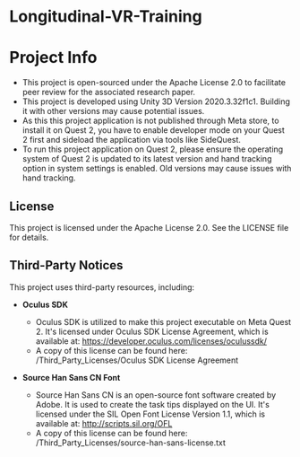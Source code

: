# Longitudinal-VR-Training

# Project Info

- This project is open-sourced under the Apache License 2.0 to facilitate peer review for the associated research paper.
- This project is developed using Unity 3D Version 2020.3.32f1c1. Building it with other versions may cause potential issues.
- As this this project application is not published through Meta store, to install it on Quest 2, you have to enable developer mode on your Quest 2 first and sideload the application via tools like SideQuest.
- To run this project application on Quest 2, please ensure the operating system of Quest 2 is updated to its latest version and hand tracking option in system settings is enabled. Old versions may cause issues with hand tracking.

## License

This project is licensed under the Apache License 2.0. See the LICENSE file for details.

## Third-Party Notices

This project uses third-party resources, including:

- **Oculus SDK**
  - Oculus SDK is utilized to make this project executable on Meta Quest 2. It's licensed under Oculus SDK License Agreement, which is available at: https://developer.oculus.com/licenses/oculussdk/
  - A copy of this license can be found here:  /Third_Party_Licenses/Oculus SDK License Agreement

- **Source Han Sans CN Font**
  - Source Han Sans CN is an open-source font software created by Adobe. It is used to create the task tips displayed on the UI. It's licensed under the SIL Open Font License Version 1.1, which is available at: http://scripts.sil.org/OFL
  - A copy of this license can be found here:  /Third_Party_Licenses/source-han-sans-license.txt
